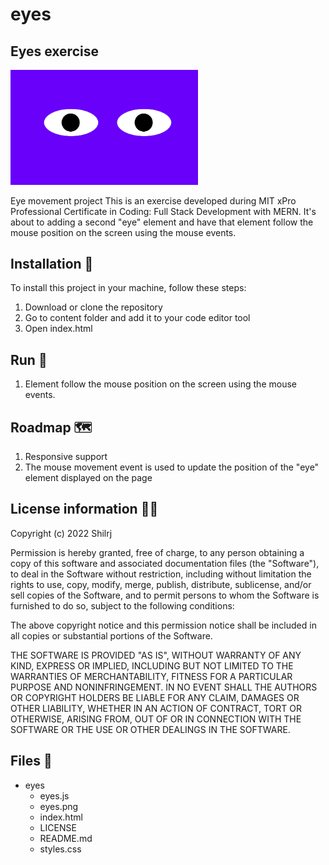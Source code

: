 # eyes
## Eyes exercise
<img src="eyes.png" width='300'/>

Eye movement project
This is an exercise developed during MIT xPro Professional Certificate in Coding: Full Stack Development with MERN. It's about to adding a second "eye" element and have that element follow the mouse position on the screen using the mouse events.

## Installation 🔧

To install this project in your machine, follow these steps:

1. Download or clone the repository
2. Go to content folder and add it to your code editor tool
3. Open index.html

## Run 🚀
1. Element follow the mouse position on the screen using the mouse events.

## Roadmap 🗺

1. Responsive support
2. The mouse movement event is used to update the position of the "eye" element displayed on the page

## License information 👨‍⚖️

Copyright (c) 2022 Shilrj

Permission is hereby granted, free of charge, to any person obtaining a copy
of this software and associated documentation files (the "Software"), to deal
in the Software without restriction, including without limitation the rights
to use, copy, modify, merge, publish, distribute, sublicense, and/or sell
copies of the Software, and to permit persons to whom the Software is
furnished to do so, subject to the following conditions:

The above copyright notice and this permission notice shall be included in all
copies or substantial portions of the Software.

THE SOFTWARE IS PROVIDED "AS IS", WITHOUT WARRANTY OF ANY KIND, EXPRESS OR
IMPLIED, INCLUDING BUT NOT LIMITED TO THE WARRANTIES OF MERCHANTABILITY,
FITNESS FOR A PARTICULAR PURPOSE AND NONINFRINGEMENT. IN NO EVENT SHALL THE
AUTHORS OR COPYRIGHT HOLDERS BE LIABLE FOR ANY CLAIM, DAMAGES OR OTHER
LIABILITY, WHETHER IN AN ACTION OF CONTRACT, TORT OR OTHERWISE, ARISING FROM,
OUT OF OR IN CONNECTION WITH THE SOFTWARE OR THE USE OR OTHER DEALINGS IN THE
SOFTWARE.

## Files 📁
- eyes
    - eyes.js
    - eyes.png
    - index.html
    - LICENSE
    - README.md
    - styles.css
